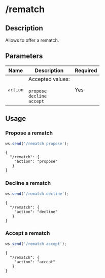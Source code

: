 # /rematch

## Description

Allows to offer a rematch.

## Parameters

| Name | Description | Required |
| ---- | ----------- | -------- |
| `action` | Accepted values:<br/><br/>`propose`<br/>`decline`<br/>`accept` | Yes |

## Usage

### Propose a rematch

```js
ws.send('/rematch propose');
```

```text
{
  "/rematch": {
    "action": "propose"
   }
}
```

### Decline a rematch

```js
ws.send('/rematch decline');
```

```text
{
  "/rematch": {
    "action": "decline"
   }
}
```

### Accept a rematch

```js
ws.send('/rematch accept');
```

```text
{
  "/rematch": {
    "action": "accept"
   }
}
```

